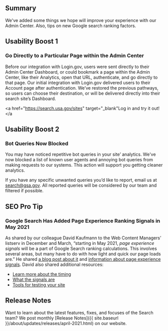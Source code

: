 
## Summary
We've added some things we hope will improve your experience with our Admin Center. Also, tips on new Google search ranking factors.

## Usability Boost 1

### Go Directly to a Particular Page within the Admin Center

Before our integration with Login.gov, users were sent directly to their Admin Center Dashboard, or could bookmark a page within the Admin Center, like their Analytics, open that URL, authenticate, and go directly to that page. Our initial integration with Login.gov delivered users to their Account page after authentication. We’ve restored the previous pathways, so users can choose their destination, or will be delivered directly into their search site’s Dashboard.

<a href="https://search.usa.gov/sites" target="_blank"Log in and try it out!</a

## Usability Boost 2

### Bot Queries Now Blocked

You may have noticed repetitive bot queries in your site’ analytics. We've now blocked a list of known user agents and annoying bot queries from making requests to our systems. This action will support you getting cleaner analytics.


If you have any specific unwanted queries you’d like to report, email us at [search@gsa.gov](mailto:search@gsa.gov). All reported queries will be considered by our team and filtered if possible.

## SEO Pro Tip

 ### Google Search Has Added Page Experience Ranking Signals in May 2021 
 As shared by our colleague David Kaufmann to the Web Content Managers’ listserv in December and March, “starting in May 2021, _page experience signals_ will be a part of Google Search ranking calculations. This involves several areas, but many have to do with how light and quick our page loads are.” He shared [a blog post about it](https://developers.google.com/search/blog/2020/11/timing-for-page-experience?utm_campaign=Search.gov%20Newsletter&utm_source=hs_email&utm_medium=email&_hsenc=p2ANqtz-8rxPdK-uGV4qUHHn-auzEKT6rKl810RtEErVgcQ8uF21BbiJRvIpRKD-5eXbResmEQlPJi) and [information about page experience signals](https://developers.google.com/search/docs/guides/page-experience?utm_campaign=Search.gov%20Newsletter&utm_source=hs_email&utm_medium=email&_hsenc=p2ANqtz-8rxPdK-uGV4qUHHn-auzEKT6rKl810RtEErVgcQ8uF21BbiJRvIpRKD-5eXbResmEQlPJi). David also shared additional resources:
 
 *   [Learn more about the timing](https://developers.google.com/search/blog/2020/11/timing-for-page-experience?utm_campaign=Search.gov%20Newsletter&utm_source=hs_email&utm_medium=email&_hsenc=p2ANqtz-8rxPdK-uGV4qUHHn-auzEKT6rKl810RtEErVgcQ8uF21BbiJRvIpRKD-5eXbResmEQlPJi)
 *   [What the signals are](https://developers.google.com/search/docs/guides/page-experience?utm_campaign=Search.gov%20Newsletter&utm_source=hs_email&utm_medium=email&_hsenc=p2ANqtz-8rxPdK-uGV4qUHHn-auzEKT6rKl810RtEErVgcQ8uF21BbiJRvIpRKD-5eXbResmEQlPJi)
 *   [Tools for testing your site](https://web.dev/vitals-tools/?utm_campaign=Search.gov%20Newsletter&utm_source=hs_email&utm_medium=email&_hsenc=p2ANqtz-8rxPdK-uGV4qUHHn-auzEKT6rKl810RtEErVgcQ8uF21BbiJRvIpRKD-5eXbResmEQlPJi)

## Release Notes

Want to learn about the latest features, fixes, and focuses of the Search team? We post monthly [Release Notes]({{ site.baseurl }}/about/updates/releases/april-2021.html) on our website.